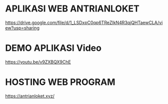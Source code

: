 # APLIKASI WEB ANTRIANLOKET

https://drive.google.com/file/d/1_LSDxpC0qp6TReZIkN4R3qjQHTaewCLA/view?usp=sharing

# DEMO APLIKASI Video

https://youtu.be/v9ZXBQX9ChE

# HOSTING WEB PROGRAM

https://antrianloket.xyz/
